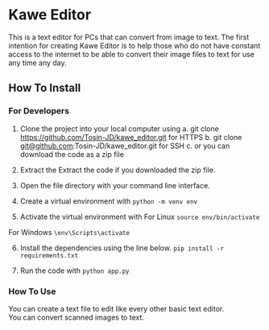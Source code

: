 # Kawe Editor
This is a text editor for PCs that can convert from image to text.
The first intention for creating Kawe Editor is to help those who do not have constant access to the internet to be able to convert their image files to text for use any time any day.

## How To Install
### For Developers
1. Clone the project into your local computer using 
a. git clone https://github.com/Tosin-JD/kawe_editor.git for HTTPS
b. git clone git@github.com:Tosin-JD/kawe_editor.git for SSH
c. or you can download the code as a zip file

2. Extract the Extract the code if you downloaded the zip file.

3. Open the file directory with your command line interface.

4. Create a virtual environment with
   `python -m venv env`

5. Activate the virtual environment with
For Linux
`source env/bin/activate`

For Windows
`\env\Scripts\activate`

6. Install the dependencies using the line below.
`pip install -r requirements.txt`

7. Run the code with
`python app.py`


### How To Use
You can create a text file to edit like every other basic text editor.  
You can convert scanned images to text.



